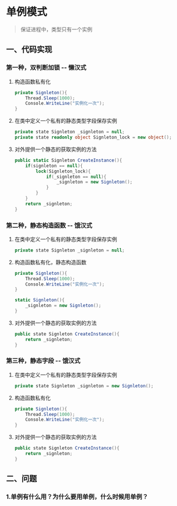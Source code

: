 # 单例模式

> 保证进程中，类型只有一个实例

## 一、代码实现

### 第一种，双判断加锁 -- 懒汉式

1. 构造函数私有化

    ```C#
    private Signleton(){
        Thread.Sleep(1000);
        Console.WriteLine("实例化一次");
    }
    ```

2. 在类中定义一个私有的静态类型字段保存实例

    ```C#
    private state Signleton _signleton = null;
    private state readonly object Signleton_lock = new object();
    ```

3. 对外提供一个静态的获取实例的方法

    ```C#
    public static Signleton CreateInstance(){
        if(signleton == null){
            lock(Signleton_lock){
                if(_signleton == null){
                    _signleton = new Signleton();
                }
            }
        }
        return _signleton;
    }
    ```

### 第二种，静态构造函数 -- 饿汉式

1. 在类中定义一个私有的静态类型字段保存实例

    ```C#
    private state Signleton _signleton = null;
    ```

2. 构造函数私有化，静态构造函数

    ```C#
    private Signleton(){
        Thread.Sleep(1000);
        Console.WriteLine("实例化一次");
    }

    static Signleton(){
        _signleton = new Signleton();
    }
    ```

3. 对外提供一个静态的获取实例的方法

    ```C#
    public state Signleton CreateInstance(){
        return _signleton;
    }
    ```

### 第三种，静态字段 -- 饿汉式

1. 在类中定义一个私有的静态类型字段保存实例

    ```C#
    private state Signleton _signleton = new Signleton();
    ```

2. 构造函数私有化

    ```C#
    private Signleton(){
        Thread.Sleep(1000);
        Console.WriteLine("实例化一次");
    }
    ```

3. 对外提供一个静态的获取实例的方法

    ```C#
    public state Signleton CreateInstance(){
        return _signleton;
    }
    ```

## 二、问题

### 1.单例有什么用？为什么要用单例，什么时候用单例？